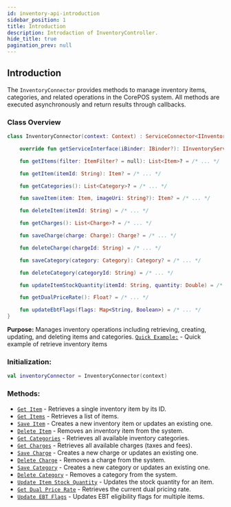```yaml
---
id: inventory-api-introduction
sidebar_position: 1
title: Introduction
description: Introdaction of InventoryController.
hide_title: true
pagination_prev: null
---
```


## Introduction

The `InventoryConnector` provides methods to manage inventory items, categories, and related operations in the CorePOS system. All methods are executed asynchronously and return results through callbacks.

### Class Overview

```kotlin
class InventoryConnector(context: Context) : ServiceConnector<IInventoryService>(context) {

    override fun getServiceInterface(iBinder: IBinder?): IInventoryService { /* ... */ }

    fun getItems(filter: ItemFilter? = null): List<Item>? = /* ... */

    fun getItem(itemId: String): Item? = /* ... */

    fun getCategories(): List<Category>? = /* ... */

    fun saveItem(item: Item, imageUri: String?): Item? = /* ... */

    fun deleteItem(itemId: String) = /* ... */

    fun getCharges(): List<Charge>? = /* ... */

    fun saveCharge(charge: Charge): Charge? = /* ... */

    fun deleteCharge(chargeId: String) = /* ... */

    fun saveCategory(category: Category): Category? = /* ... */

    fun deleteCategory(categoryId: String) = /* ... */

    fun updateItemStockQuantity(itemId: String, quantity: Double) = /* ... */

    fun getDualPriceRate(): Float? = /* ... */

    fun updateEbtFlags(flags: Map<String, Boolean>) = /* ... */
}
```

**Purpose:** Manages inventory operations including retrieving, creating, updating, and deleting items and categories.
[`Quick Example:`](../../quick-start/quick-guide-examples#retrieve-inventory-items) - Quick example of retrieve inventory items

### Initialization:

```kotlin
val inventoryConnector = InventoryConnector(context)
```

### Methods:
- [`Get Item`](inventory-api-get-item) - Retrieves a single inventory item by its ID.
- [`Get Items`](inventory-api-get-items) - Retrieves a list of items.
- [`Save Item`](inventory-api-save-item) - Creates a new inventory item or updates an existing one.
- [`Delete Item`](inventory-api-delete-item) - Removes an inventory item from the system.
- [`Get Categories`](inventory-api-get-categories) - Retrieves all available inventory categories.
- [`Get Charges`](inventory-api-get-charges) - Retrieves all available charges (taxes and fees).
- [`Save Charge`](inventory-api-save-charge) - Creates a new charge or updates an existing one.
- [`Delete Charge`](inventory-api-delete-charge) - Removes a charge from the system.
- [`Save Category`](inventory-api-save-category) - Creates a new category or updates an existing one.
- [`Delete Category`](inventory-api-delete-category) - Removes a category from the system.
- [`Update Item Stock Quantity`](inventory-api-update-item-stock-quantity) - Updates the stock quantity for an item.
- [`Get Dual Price Rate`](inventory-api-get-dual-price-rate) - Retrieves the current dual pricing rate.
- [`Update EBT Flags`](inventory-api-update-ebt-flags) - Updates EBT eligibility flags for multiple items.